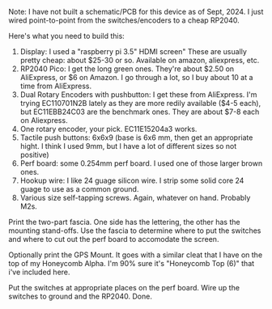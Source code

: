 Note: I have not built a schematic/PCB for this device as of Sept, 2024. I just wired point-to-point from the switches/encoders to a cheap RP2040.

Here's what you need to build this:

1. Display: I used a "raspberry pi 3.5" HDMI screen" These are usually pretty cheap: about $25-30 or so. Available on amazon, aliexpress, etc.
2. RP2040 Pico: I get the long green ones. They're about $2.50 on AliExpress, or $6 on Amazon. I go through a lot, so I buy about 10 at a time from AliExpress.
3. Dual Rotary Encoders with pushbutton: I get these from AliExpress. I'm trying EC110701N2B lately as they are more redily available ($4-5 each), but EC11EBB24C03 are the benchmark ones. They are about $7-8 each on Aliexpress. 
4. One rotary encoder, your pick. EC11E15204a3 works. 
5. Tactile push buttons: 6x6x9  (base is 6x6 mm, then get an appropriate hight. I think I used 9mm, but I have a lot of different sizes so not positive)
6. Perf board: some 0.254mm perf board. I used one of those larger brown ones.
7. Hookup wire: I like 24 guage silicon wire. I strip some solid core 24 guage to use as a common ground.
8. Various size self-tapping screws. Again, whatever on hand. Probably M2s.

Print the two-part fascia. One side has the lettering, the other has the mounting stand-offs. 
Use the fascia to determine where to put the switches and where to cut out the perf board to accomodate the screen. 

Optionally print the GPS Mount. It goes with a similar cleat that I have on the top of my Honeycomb Alpha. I'm 90% sure it's "Honeycomb Top (6)" that i've included here.

Put the switches at appropriate places on the perf board. Wire up the switches to ground and the RP2040. Done.

